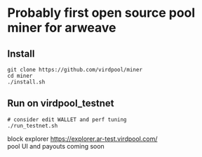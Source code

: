 # Probably first open source pool miner for arweave

## Install

    git clone https://github.com/virdpool/miner
    cd miner
    ./install.sh

## Run on virdpool_testnet

    # consider edit WALLET and perf tuning
    ./run_testnet.sh

block explorer https://explorer.ar-test.virdpool.com/ \
pool UI and payouts coming soon
